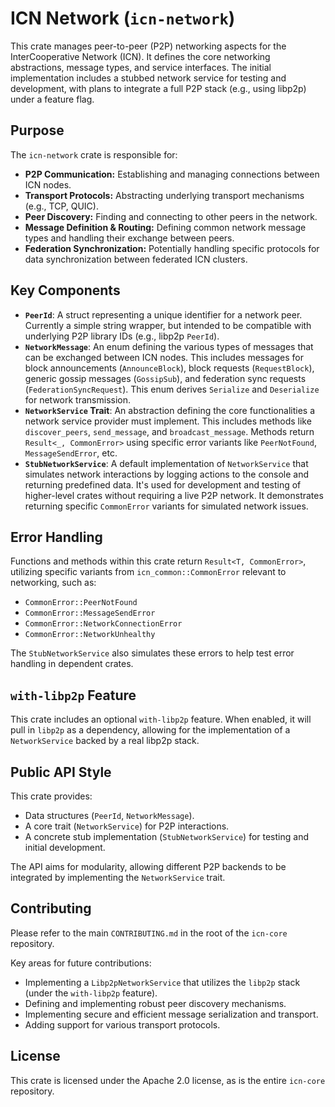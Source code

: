 # ICN Network (`icn-network`)

This crate manages peer-to-peer (P2P) networking aspects for the InterCooperative Network (ICN).
It defines the core networking abstractions, message types, and service interfaces. The initial implementation includes a stubbed network service for testing and development, with plans to integrate a full P2P stack (e.g., using libp2p) under a feature flag.

## Purpose

The `icn-network` crate is responsible for:

*   **P2P Communication:** Establishing and managing connections between ICN nodes.
*   **Transport Protocols:** Abstracting underlying transport mechanisms (e.g., TCP, QUIC).
*   **Peer Discovery:** Finding and connecting to other peers in the network.
*   **Message Definition & Routing:** Defining common network message types and handling their exchange between peers.
*   **Federation Synchronization:** Potentially handling specific protocols for data synchronization between federated ICN clusters.

## Key Components

*   **`PeerId`**: A struct representing a unique identifier for a network peer. Currently a simple string wrapper, but intended to be compatible with underlying P2P library IDs (e.g., libp2p `PeerId`).
*   **`NetworkMessage`**: An enum defining the various types of messages that can be exchanged between ICN nodes. This includes messages for block announcements (`AnnounceBlock`), block requests (`RequestBlock`), generic gossip messages (`GossipSub`), and federation sync requests (`FederationSyncRequest`). This enum derives `Serialize` and `Deserialize` for network transmission.
*   **`NetworkService` Trait**: An abstraction defining the core functionalities a network service provider must implement. This includes methods like `discover_peers`, `send_message`, and `broadcast_message`. Methods return `Result<_, CommonError>` using specific error variants like `PeerNotFound`, `MessageSendError`, etc.
*   **`StubNetworkService`**: A default implementation of `NetworkService` that simulates network interactions by logging actions to the console and returning predefined data. It's used for development and testing of higher-level crates without requiring a live P2P network. It demonstrates returning specific `CommonError` variants for simulated network issues.

## Error Handling

Functions and methods within this crate return `Result<T, CommonError>`, utilizing specific variants from `icn_common::CommonError` relevant to networking, such as:
*   `CommonError::PeerNotFound`
*   `CommonError::MessageSendError`
*   `CommonError::NetworkConnectionError`
*   `CommonError::NetworkUnhealthy`

The `StubNetworkService` also simulates these errors to help test error handling in dependent crates.

## `with-libp2p` Feature

This crate includes an optional `with-libp2p` feature. When enabled, it will pull in `libp2p` as a dependency, allowing for the implementation of a `NetworkService` backed by a real libp2p stack.

## Public API Style

This crate provides: 
*   Data structures (`PeerId`, `NetworkMessage`).
*   A core trait (`NetworkService`) for P2P interactions.
*   A concrete stub implementation (`StubNetworkService`) for testing and initial development.

The API aims for modularity, allowing different P2P backends to be integrated by implementing the `NetworkService` trait.

## Contributing

Please refer to the main `CONTRIBUTING.md` in the root of the `icn-core` repository.

Key areas for future contributions:
*   Implementing a `Libp2pNetworkService` that utilizes the `libp2p` stack (under the `with-libp2p` feature).
*   Defining and implementing robust peer discovery mechanisms.
*   Implementing secure and efficient message serialization and transport.
*   Adding support for various transport protocols.

## License

This crate is licensed under the Apache 2.0 license, as is the entire `icn-core` repository. 